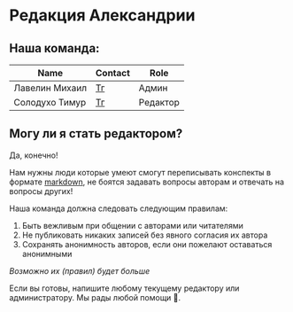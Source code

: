 # Редакция Александрии

## Наша команда:

| Name           | Contact                       | Role       |
|----------------|-------------------------------|------------|
| Лавелин Михаил | [Тг](https://t.me/mikhaillav) | Админ      |
| Солодухо Тимур | [Тг](https://t.me/TimurS09)   | Редактор   |

## Могу ли я стать редактором?

Да, конечно!

Нам нужны люди которые умеют смогут переписывать конспекты в формате [markdown](https://ru.wikipedia.org/wiki/Markdown), не боятся задавать вопросы авторам и отвечать на вопросы других!

Наша команда должна следовать следующим правилам: <br>
1. Быть вежливым при общении с авторами или читателями <br>
2. Не публиковать никаких записей без явного согласия их автора <br>
3. Сохранять анонимность авторов, если они пожелают оставаться анонимными <br>

*Возможно их (правил) будет больше*

Если вы готовы, напишите любому текущему редактору или администратору.
Мы рады любой помощи 🤗.